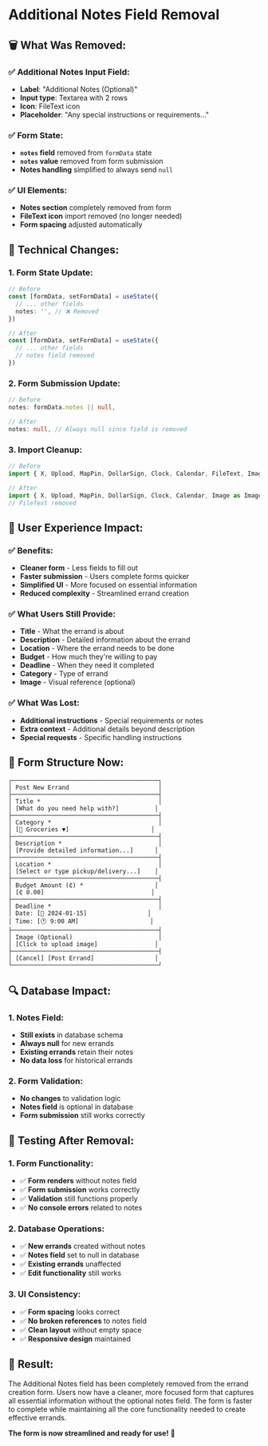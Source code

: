 # Additional Notes Field Removal

## 🗑️ **What Was Removed:**

### **✅ Additional Notes Input Field:**
- **Label**: "Additional Notes (Optional)"
- **Input type**: Textarea with 2 rows
- **Icon**: FileText icon
- **Placeholder**: "Any special instructions or requirements..."

### **✅ Form State:**
- **`notes` field** removed from `formData` state
- **`notes` value** removed from form submission
- **Notes handling** simplified to always send `null`

### **✅ UI Elements:**
- **Notes section** completely removed from form
- **FileText icon** import removed (no longer needed)
- **Form spacing** adjusted automatically

## 🔧 **Technical Changes:**

### **1. Form State Update:**
```typescript
// Before
const [formData, setFormData] = useState({
  // ... other fields
  notes: '', // ❌ Removed
})

// After
const [formData, setFormData] = useState({
  // ... other fields
  // notes field removed
})
```

### **2. Form Submission Update:**
```typescript
// Before
notes: formData.notes || null,

// After
notes: null, // Always null since field is removed
```

### **3. Import Cleanup:**
```typescript
// Before
import { X, Upload, MapPin, DollarSign, Clock, Calendar, FileText, Image as ImageIcon } from 'lucide-react'

// After
import { X, Upload, MapPin, DollarSign, Clock, Calendar, Image as ImageIcon } from 'lucide-react'
// FileText removed
```

## 📱 **User Experience Impact:**

### **✅ Benefits:**
- **Cleaner form** - Less fields to fill out
- **Faster submission** - Users complete forms quicker
- **Simplified UI** - More focused on essential information
- **Reduced complexity** - Streamlined errand creation

### **✅ What Users Still Provide:**
- **Title** - What the errand is about
- **Description** - Detailed information about the errand
- **Location** - Where the errand needs to be done
- **Budget** - How much they're willing to pay
- **Deadline** - When they need it completed
- **Category** - Type of errand
- **Image** - Visual reference (optional)

### **✅ What Was Lost:**
- **Additional instructions** - Special requirements or notes
- **Extra context** - Additional details beyond description
- **Special requests** - Specific handling instructions

## 🎯 **Form Structure Now:**

```
┌─────────────────────────────────────────┐
│ Post New Errand                         │
├─────────────────────────────────────────┤
│ Title *                                 │
│ [What do you need help with?]          │
├─────────────────────────────────────────┤
│ Category *                              │
│ [🛒 Groceries ▼]                       │
├─────────────────────────────────────────┤
│ Description *                           │
│ [Provide detailed information...]      │
├─────────────────────────────────────────┤
│ Location *                              │
│ [Select or type pickup/delivery...]    │
├─────────────────────────────────────────┤
│ Budget Amount (₵) *                    │
│ [₵ 0.00]                              │
├─────────────────────────────────────────┤
│ Deadline *                              │
│ Date: [📅 2024-01-15]                 │
│ Time: [🕐 9:00 AM]                    │
├─────────────────────────────────────────┤
│ Image (Optional)                        │
│ [Click to upload image]                │
├─────────────────────────────────────────┤
│ [Cancel] [Post Errand]                 │
└─────────────────────────────────────────┘
```

## 🔍 **Database Impact:**

### **1. Notes Field:**
- **Still exists** in database schema
- **Always null** for new errands
- **Existing errands** retain their notes
- **No data loss** for historical errands

### **2. Form Validation:**
- **No changes** to validation logic
- **Notes field** is optional in database
- **Form submission** still works correctly

## 🧪 **Testing After Removal:**

### **1. Form Functionality:**
- ✅ **Form renders** without notes field
- ✅ **Form submission** works correctly
- ✅ **Validation** still functions properly
- ✅ **No console errors** related to notes

### **2. Database Operations:**
- ✅ **New errands** created without notes
- ✅ **Notes field** set to null in database
- ✅ **Existing errands** unaffected
- ✅ **Edit functionality** still works

### **3. UI Consistency:**
- ✅ **Form spacing** looks correct
- ✅ **No broken references** to notes field
- ✅ **Clean layout** without empty space
- ✅ **Responsive design** maintained

## 🎉 **Result:**

The Additional Notes field has been completely removed from the errand creation form. Users now have a cleaner, more focused form that captures all essential information without the optional notes field. The form is faster to complete while maintaining all the core functionality needed to create effective errands.

**The form is now streamlined and ready for use!** 🚀
